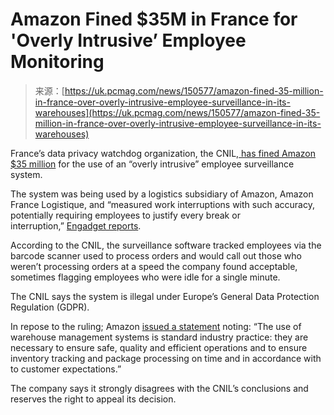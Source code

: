 <!--yml
category: 未分类
date: 2024-05-27 15:03:00
-->

# Amazon Fined $35M in France for 'Overly Intrusive’ Employee Monitoring

> 来源：[https://uk.pcmag.com/news/150577/amazon-fined-35-million-in-france-over-overly-intrusive-employee-surveillance-in-its-warehouses](https://uk.pcmag.com/news/150577/amazon-fined-35-million-in-france-over-overly-intrusive-employee-surveillance-in-its-warehouses)

France’s data privacy watchdog organization, the CNIL,[ has fined Amazon $35 million](https://www.cnil.fr/en/employee-monitoring-cnil-fined-amazon-france-logistique-eu32-million) for the use of an “overly intrusive” employee surveillance system.

The system was being used by a logistics subsidiary of Amazon, Amazon France Logistique, and “measured work interruptions with such accuracy, potentially requiring employees to justify every break or interruption,” [Engadget reports](https://www.engadget.com/france-fines-amazon-35-million-over-intrusive-employee-surveillance-161302822.html). 

According to the CNIL, the surveillance software tracked employees via the barcode scanner used to process orders and would call out those who weren’t processing orders at a speed the company found acceptable, sometimes flagging employees who were idle for a single minute.

The CNIL says the system is illegal under Europe’s General Data Protection Regulation (GDPR).

In repose to the ruling; Amazon [issued a statement](https://www.aboutamazon.fr/actualites/politiques-publiques/declaration-damazon-a-propos-de-la-decision-de-la-cnil) noting: “The use of warehouse management systems is standard industry practice: they are necessary to ensure safe, quality and efficient operations and to ensure inventory tracking and package processing on time and in accordance with to customer expectations.”

The company says it strongly disagrees with the CNIL’s conclusions and reserves the right to appeal its decision.